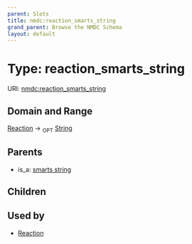 ```yaml
---
parent: Slots
title: nmdc:reaction_smarts_string
grand_parent: Browse the NMDC Schema
layout: default
---
```


# Type: reaction_smarts_string




URI: [nmdc:reaction_smarts_string](https://microbiomedata/meta/reaction_smarts_string)

## Domain and Range

[Reaction](Reaction.md) ->  <sub>OPT</sub> [String](types/String.md)

## Parents

 *  is_a: [smarts string](smarts_string.md)

## Children


## Used by

 * [Reaction](Reaction.md)
